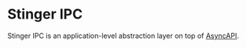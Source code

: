# Stinger IPC

Stinger IPC is an application-level abstraction layer on top of
[AsyncAPI](https://asyncapio.org).  